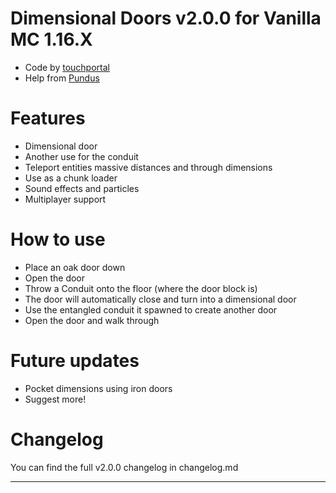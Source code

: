 # Dimensional Doors v2.0.0 for Vanilla MC 1.16.X
- Code by [touchportal](https://github.com/touchportal/)
- Help from [Pundus](https://github.com/pundus/)

# Features
- Dimensional door
- Another use for the conduit
- Teleport entities massive distances and through dimensions
- Use as a chunk loader
- Sound effects and particles
- Multiplayer support

# How to use
- Place an oak door down
- Open the door
- Throw a Conduit onto the floor (where the door block is)
- The door will automatically close and turn into a dimensional door
- Use the entangled conduit it spawned to create another door
- Open the door and walk through

# Future updates
- Pocket dimensions using iron doors
- Suggest more!

# Changelog
You can find the full v2.0.0 changelog in changelog.md


---
